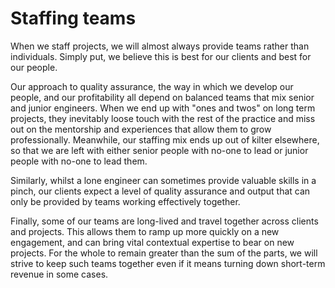 # Staffing teams

When we staff projects, we will almost always provide teams rather than individuals. Simply put, we believe this is best for our clients and best for our people.

Our approach to quality assurance, the way in which we develop our people, and our profitability all depend on balanced teams that mix senior and junior engineers. When we end up with "ones and twos" on long term projects, they inevitably loose touch with the rest of the practice and miss out on the mentorship and experiences that allow them to grow professionally. Meanwhile, our staffing mix ends up out of kilter elsewhere, so that we are left with either senior people with no-one to lead or junior people with no-one to lead them.

Similarly, whilst a lone engineer can sometimes provide valuable skills in a pinch, our clients expect a level of quality assurance and output that can only be provided by teams working effectively together.

Finally, some of our teams are long-lived and travel together across clients and projects. This allows them to ramp up more quickly on a new engagement, and can bring vital contextual expertise to bear on new projects. For the whole to remain greater than the sum of the parts, we will strive to keep such teams together even if it means turning down short-term revenue in some cases.
